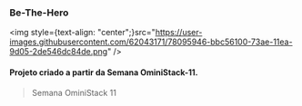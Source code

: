 ### Be-The-Hero

<img style={text-align: "center";}src="https://user-images.githubusercontent.com/62043171/78095946-bbc56100-73ae-11ea-9d05-2de546dc84de.png" />



#### Projeto criado a partir da Semana OminiStack-11.

> Semana OminiStack 11



